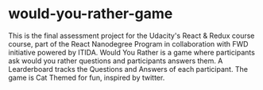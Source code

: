 # would-you-rather-game
This is the final assessment project for the Udacity's React &amp; Redux course course, part of the React Nanodegree Program in collaboration with FWD initiative powered by ITIDA.  Would You Rather is a game where participants ask would you rather questions and participants answers them. A Learderboard tracks the Questions and Answers of each participant.  The game is Cat Themed for fun, inspired by twitter.
